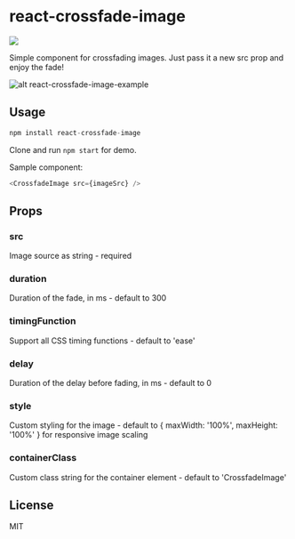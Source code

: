 # react-crossfade-image

![](https://img.shields.io/npm/v/react-crossfade-image.svg)

Simple component for crossfading images. Just pass it a new src prop and enjoy the fade!

![alt react-crossfade-image-example](https://media.giphy.com/media/xUPGcHDL5FJaQXz2EM/giphy.gif)

## Usage

```javascript
npm install react-crossfade-image
```
Clone and run `npm start` for demo.

Sample component:

```javascript
<CrossfadeImage src={imageSrc} />
```

## Props

### src
Image source as string - required

### duration
Duration of the fade, in ms - default to 300

### timingFunction
Support all CSS timing functions - default to 'ease'

### delay
Duration of the delay before fading, in ms - default to 0

### style
Custom styling for the image - default to { maxWidth: '100%', maxHeight: '100%' } for responsive image scaling

### containerClass

Custom class string for the container element - default to 'CrossfadeImage'

## License
MIT

